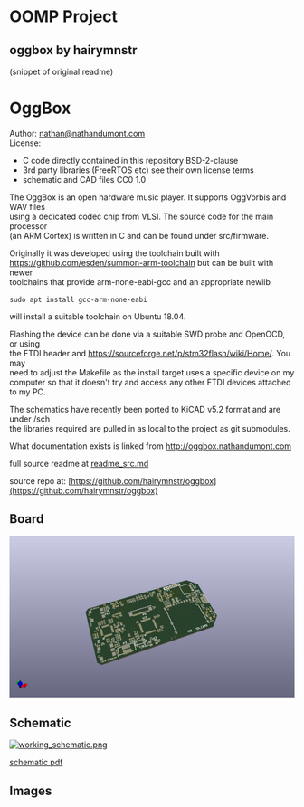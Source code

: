 # OOMP Project  
## oggbox  by hairymnstr  
  
(snippet of original readme)  
  
OggBox  
======  
  
Author: nathan@nathandumont.com  
License:   
* C code directly contained in this repository BSD-2-clause  
* 3rd party libraries (FreeRTOS etc) see their own license terms  
* schematic and CAD files CC0 1.0  
  
The OggBox is an open hardware music player.  It supports OggVorbis and WAV files  
using a dedicated codec chip from VLSI.  The source code for the main processor  
(an ARM Cortex) is written in C and can be found under src/firmware.  
  
Originally it was developed using the toolchain built with  
<https://github.com/esden/summon-arm-toolchain> but can be built with newer  
toolchains that provide arm-none-eabi-gcc and an appropriate newlib  
  
    sudo apt install gcc-arm-none-eabi  
  
will install a suitable toolchain on Ubuntu 18.04.  
  
Flashing the device can be done via a suitable SWD probe and OpenOCD, or using  
the FTDI header and <https://sourceforge.net/p/stm32flash/wiki/Home/>.  You may   
need to adjust the Makefile as the install target uses a specific device on my  
computer so that it doesn't try and access any other FTDI devices attached to my PC.  
  
The schematics have recently been ported to KiCAD v5.2 format and are under /sch  
the libraries required are pulled in as local to the project as git submodules.  
  
What documentation exists is linked from <http://oggbox.nathandumont.com>  
  
  
  full source readme at [readme_src.md](readme_src.md)  
  
source repo at: [https://github.com/hairymnstr/oggbox](https://github.com/hairymnstr/oggbox)  
## Board  
  
[![working_3d.png](working_3d_600.png)](working_3d.png)  
## Schematic  
  
[![working_schematic.png](working_schematic_600.png)](working_schematic.png)  
  
[schematic pdf](working_schematic.pdf)  
## Images  
